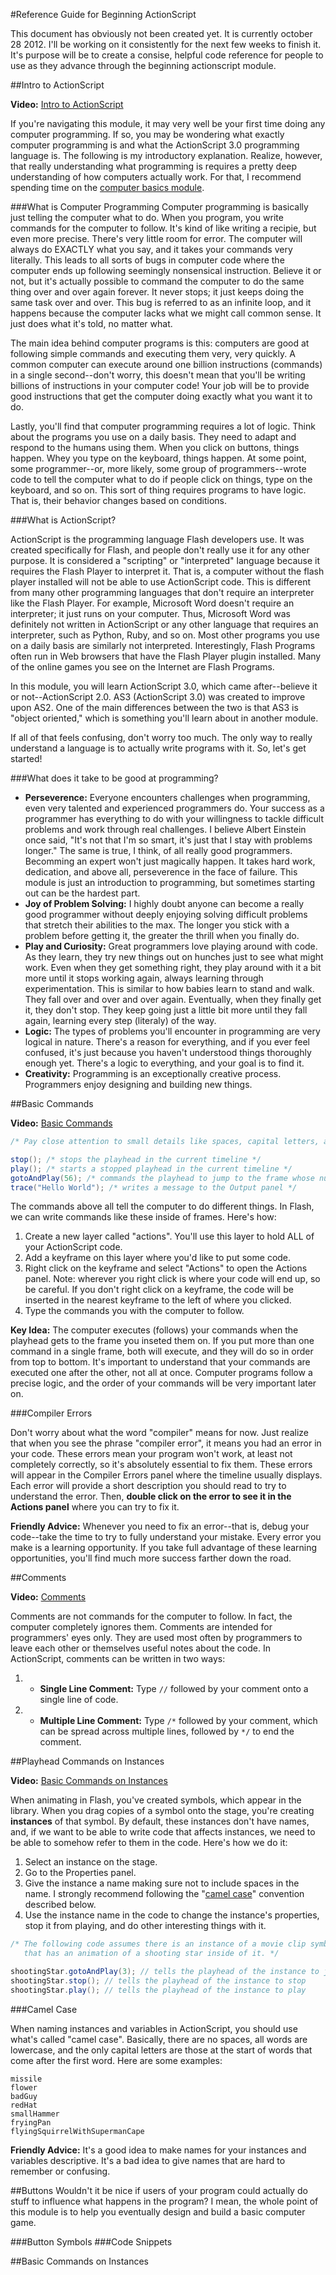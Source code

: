 #Reference Guide for Beginning ActionScript

This document has obviously not been created yet. It is currently october 28 2012. I'll be working on it consistently for the next few weeks to finish it. It's purpose will be to create a consise, helpful code reference for people to use as they advance through the beginning actionscript module.

##Intro to ActionScript

**Video:** [Intro to ActionScript]()

If you're navigating this module, it may very well be your first time doing any computer programming. If so, you may be wondering what exactly computer programming is and what the ActionScript 3.0 programming language is. The following is my introductory explanation. Realize, however, that really understanding what programming is requires a pretty deep understanding of how computers actually work. For that, I recommend spending time on the [computer basics module](#http://www.christensenacademy.org/index.html#computer-basics).

###What is Computer Programming
Computer programming is basically just telling the computer what to do. When you program, you write commands for the computer to follow. It's kind of like writing a recipie, but even more precise. There's very little room for error. The computer will always do EXACTLY what you say, and it takes your commands very literally. This leads to all sorts of bugs in computer code where the computer ends up following seemingly nonsensical instruction. Believe it or not, but it's actually possible to command the computer to do the same thing over and over again forever. It never stops; it just keeps doing the same task over and over. This bug is referred to as an infinite loop, and it happens because the computer lacks what we might call common sense. It just does what it's told, no matter what.

The main idea behind computer programs is this: computers are good at following simple commands and executing them very, very quickly. A common computer can execute around one billion instructions (commands) in a single second--don't worry, this doesn't mean that you'll be writing billions of instructions in your computer code! Your job will be to provide good instructions that get the computer doing exactly what you want it to do.

Lastly, you'll find that computer programming requires a lot of logic. Think about the programs you use on a daily basis. They need to adapt and respond to the humans using them. When you click on buttons, things happen. Whey you type on the keyboard, things happen. At some point, some programmer--or, more likely, some group of programmers--wrote code to tell the computer what to do if people click on things, type on the keyboard, and so on. This sort of thing requires programs to have logic. That is, their behavior changes based on conditions.

###What is ActionScript?

ActionScript is the programming language Flash developers use. It was created specifically for Flash, and people don't really use it for any other purpose. It is considered a "scripting" or "interpreted" language because it requires the Flash Player to interpret it. That is, a computer without the flash player installed will not be able to use ActionScript code. This is different from many other programming languages that don't require an interpreter like the Flash Player. For example, Microsoft Word doesn't require an interpreter; it just runs on your computer. Thus, Microsoft Word was definitely not written in ActionScript or any other language that requires an interpreter, such as Python, Ruby, and so on. Most other programs you use on a daily basis are similarly not interpreted. Interestingly, Flash Programs often run in Web browsers that have the Flash Player plugin installed. Many of the online games you see on the Internet are Flash Programs.

In this module, you will learn ActionScript 3.0, which came after--believe it or not--ActionScript 2.0. AS3 (ActionScript 3.0) was created to improve upon AS2. One of the main differences between the two is that AS3 is "object oriented," which is something you'll learn about in another module.

If all of that feels confusing, don't worry too much. The only way to really understand a language is to actually write programs with it. So, let's get started!

###What does it take to be good at programming?

* **Perseverence:** Everyone encounters challenges when programming, even very talented and experienced programmers do. Your success as a programmer has everything to do with your willingness to tackle difficult problems and work through real challenges. I believe Albert Einstein once said, "It's not that I'm so smart, it's just that I stay with problems longer." The same is true, I think, of all really good programmers. Becomming an expert won't just magically happen. It takes hard work, dedication, and above all, perseverence in the face of failure. This module is just an introduction to programming, but sometimes starting out can be the hardest part.
* **Joy of Problem Solving:** I highly doubt anyone can become a really good programmer without deeply enjoying solving difficult problems that stretch their abilities to the max. The longer you stick with a problem before getting it, the greater the thrill when you finally do.
* **Play and Curiosity:** Great programmers love playing around with code. As they learn, they try new things out on hunches just to see what might work. Even when they get something right, they play around with it a bit more until it stops working again, always learning through experimentation. This is similar to how babies learn to stand and walk. They fall over and over and over again. Eventually, when they finally get it, they don't stop. They keep going just a little bit more until they fall again, learning every step (literaly) of the way.
* **Logic:** The types of problems you'll encounter in programming are very logical in nature. There's a reason for everything, and if you ever feel confused, it's just because you haven't understood things thoroughly enough yet. There's a logic to everything, and your goal is to find it.
* **Creativity:** Programming is an exceptionally creative process. Programmers enjoy designing and building new things.

##Basic Commands

**Video:** [Basic Commands]()

```java
/* Pay close attention to small details like spaces, capital letters, and semicolons.*/

stop(); /* stops the playhead in the current timeline */
play(); /* starts a stopped playhead in the current timeline */
gotoAndPlay(56); /* commands the playhead to jump to the frame whose number is in parenthesis */
trace("Hello World"); /* writes a message to the Output panel */
```

The commands above all tell the computer to do different things. In Flash, we can write commands like these inside of frames. Here's how:

1. Create a new layer called "actions". You'll use this layer to hold ALL of your ActionScript code.
2. Add a keyframe on this layer where you'd like to put some code.
3. Right click on the keyframe and select "Actions" to open the Actions panel. Note: wherever you right click is where your code will end up, so be careful. If you don't right click on a keyframe, the code will be inserted in the nearest keyframe to the left of where you clicked.
4. Type the commands you with the computer to follow.

**Key Idea:** The computer executes (follows) your commands when the playhead gets to the frame you inseted them on. If you put more than one command in a single frame, both will execute, and they will do so in order from top to bottom. It's important to understand that your commands are executed one after the other, not all at once. Computer programs follow a precise logic, and the order of your commands will be very important later on.

###Compiler Errors

Don't worry about what the word "compiler" means for now. Just realize that when you see the phrase "compiler error", it means you had an error in your code. These errors mean your program won't work, at least not completely correctly, so it's absolutely essential to fix them. These errors will appear in the Compiler Errors panel where the timeline usually displays. Each error will provide a short description you should read to try to understand the error. Then, **double click on the error to see it in the Actions panel** where you can try to fix it.

**Friendly Advice:** Whenever you need to fix an error--that is, debug your code--take the time to try to fully understand your mistake. Every error you make is a learning opportunity. If you take full advantage of these learning opportunities, you'll find much more success farther down the road.

##Comments

**Video:** [Comments]()

Comments are not commands for the computer to follow. In fact, the computer completely ignores them. Comments are intended for programmers' eyes only. They are used most often by programmers to leave each other or themselves useful notes about the code. In ActionScript, comments can be written in two ways:

1. * **Single Line Comment:** Type `//` followed by your comment onto a single line of code.
2. * **Multiple Line Comment:** Type `/*` followed by your comment, which can be spread across multiple lines, followed by `*/` to end the comment.

##Playhead Commands on Instances

**Video:** [Basic Commands on Instances]()

When animating in Flash, you've created symbols, which appear in the library. When you drag copies of a symbol onto the stage, you're creating **instances** of that symbol. By default, these instances don't have names, and, if we want to be able to write code that affects instances, we need to be able to somehow refer to them in the code. Here's how we do it:

1. Select an instance on the stage.
2. Go to the Properties panel.
3. Give the instance a name making sure not to include spaces in the name. I strongly recommend following the "[camel case](#camel-case)" convention described below.
4. Use the instance name in the code to change the instance's properties, stop it from playing, and do other interesting things with it.

```java
/* The following code assumes there is an instance of a movie clip symbol named "shootingStar"
   that has an animation of a shooting star inside of it. */

shootingStar.gotoAndPlay(3); // tells the playhead of the instance to jump to frame three
shootingStar.stop(); // tells the playhead of the instance to stop
shootingStar.play(); // tells the playhead of the instance to play 
```

###Camel Case

When naming instances and variables in ActionScript, you should use what's called "camel case". Basically, there are no spaces, all words are lowercase, and the only capital letters are those at the start of words that come after the first word. Here are some examples:

```
missile
flower
badGuy
redHat
smallHammer
fryingPan
flyingSquirrelWithSupermanCape
```

**Friendly Advice:** It's a good idea to make names for your instances and variables descriptive. It's a bad idea to give names that are hard to remember or confusing.

##Buttons
Wouldn't it be nice if users of your program could actually do stuff to influence what happens in the program? I mean, the whole point of this module is to help you eventually design and build a basic computer game.

###Button Symbols
###Code Snippets

##Basic Commands on Instances
